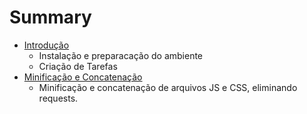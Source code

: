 # Summary

* [Introdução](README.md)
  * Instalação e preparacação do ambiente
  * Criação de Tarefas
* [Minificação e Concatenação](cap/minificacao_e_concatenacao.md)
  * Minificação e concatenação de arquivos JS e CSS, eliminando requests. 